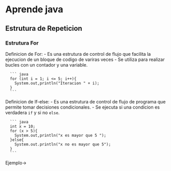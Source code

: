 # Aprende java

## Estrutura de Repeticion
### Estrutura For
  Definicion de For:
    - Es una estrutura de control de flujo que facilita la ejecucion de un bloque de codigo de variras veces
    - Se utiliza para realizar bucles con un contador y una variable.
    
      ``` java
      for (int i = 1; i <= 5; i++){
        System.out,println("Iteracion " + i);
      }
      ```
      
  Definicion de If-else:
    - Es una estrutura de control de flujo de programa que permite tomar decisiones condicionales.
    - Se ejecuta si una condicion es verdadera `if` y si no `else`.
    
      ``` java
      int x = 10;
      for (x > 5){
        System.out,println("x es mayor que 5 ");
      }else{
        System.out.println("x no es mayor que 5");
      }
      ```
      
  Ejemplo->
